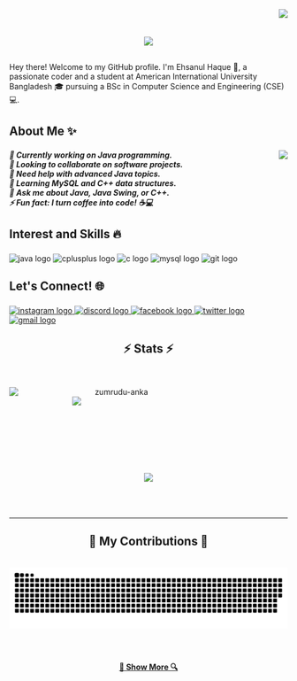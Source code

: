 <img align="right" src="https://komarev.com/ghpvc/?username=ehsanulHaqueSiam&style=flat-square">

<h1 align="center">
  <a href="https://git.io/typing-svg">
    <img src="https://readme-typing-svg.herokuapp.com/?lines=Hey+👋;What's+poppin'!?;+Myself+Ehsanul+Haque!;&center=true&size=30">
  </a>
</h1>


###

<p align="left">Hey there! Welcome to my GitHub profile. I'm Ehsanul Haque 👋, a passionate coder and a student at American International University Bangladesh 🎓 pursuing a BSc in Computer Science and Engineering (CSE) 💻.</p>

###

<h2 align="left">About Me ✨</h3>

###

<img align="right" height="200" src="https://i.imgflip.com/7m4wl6.gif"  />

###

<h5 align="left">🔭 Currently working on Java programming.<br>👯 Looking to collaborate on software projects.<br>🤝 Need help with advanced Java topics.<br>🌱 Learning MySQL and C++ data structures.<br>💬 Ask me about Java, Java Swing, or C++.<br>⚡ Fun fact: I turn coffee into code! ☕💻</h5>

###

<h2 align="left">Interest and Skills 🔥</h4>

###

<div align="left">
  <img src="https://cdn.jsdelivr.net/gh/devicons/devicon/icons/java/java-original.svg" height="30" width="42" alt="java logo"  />
  <img src="https://cdn.jsdelivr.net/gh/devicons/devicon/icons/cplusplus/cplusplus-original.svg" height="30" width="42" alt="cplusplus logo"  />
  <img src="https://cdn.jsdelivr.net/gh/devicons/devicon/icons/c/c-original.svg" height="30" width="42" alt="c logo"  />
  <img src="https://cdn.jsdelivr.net/gh/devicons/devicon/icons/mysql/mysql-original.svg" height="30" width="42" alt="mysql logo"  />
  <img src="https://cdn.jsdelivr.net/gh/devicons/devicon/icons/git/git-original.svg" height="30" width="42" alt="git logo"  />
</div>

###

<h2 align="left">Let's Connect! 🌐</h4>

###

<div align="left">
<!--   <a href="https://www.linkedin.com/in/ehsanulhaquesiam/" target="_blank">
    <img src="https://img.shields.io/static/v1?message=LinkedIn&logo=linkedin&label=&color=0077B5&logoColor=white&labelColor=&style=for-the-badge" height="35" alt="linkedin logo"  />
  </a> -->
  <a href="https://www.instagram.com/siam_2111/" target="_blank">
    <img src="https://img.shields.io/static/v1?message=Instagram&logo=instagram&label=&color=E4405F&logoColor=white&labelColor=&style=for-the-badge" height="35" alt="instagram logo"  />
  </a>
  <a href="https://discordapp.com/users/193079655811514369" target="_blank">
    <img src="https://img.shields.io/static/v1?message=Discord&logo=discord&label=&color=7289DA&logoColor=white&labelColor=&style=for-the-badge" height="35" alt="discord logo"  />
  </a>
  <a href="https://www.facebook.com/ehsanul.haque.siam" target="_blank">
    <img src="https://img.shields.io/static/v1?message=Facebook&logo=facebook&label=&color=1877F2&logoColor=white&labelColor=&style=for-the-badge" height="35" alt="facebook logo"  />
  </a>
  <a href="https://twitter.com/mdehaquesiam" target="_blank">
    <img src="https://img.shields.io/static/v1?message=Twitter&logo=twitter&label=&color=1DA1F2&logoColor=white&labelColor=&style=for-the-badge" height="35" alt="twitter logo"  />
  </a>
  <a href="ehsanul.siamdev@gmail.com" target="_blank">
    <img src="https://img.shields.io/static/v1?message=Gmail&logo=gmail&label=&color=D14836&logoColor=white&labelColor=&style=for-the-badge" height="35" alt="gmail logo"  />
  </a>
</div>

###

<h2 align="center">⚡ Stats ⚡</h2>
<br>
<p align=center>
  <div align=center>
    <a href="https://github.com/denvercoder1/github-readme-streak-stats" title="Go to Source">
      <img align="left" width=390 src="https://github-stats-alpha.vercel.app/api?username=EhsanulHaqueSiam&cc=282a36&tc=edede7&ic=ff6e96&bc=dddbdb" alt="zumrudu-anka" />
    </a>
    <a href="https://github.com/anuraghazra/github-readme-stats" title="Go to Source">
      <img align="right" width=390 src="https://github-readme-stats.vercel.app/api/top-langs?username=EhsanulHaqueSiam&locale=en&hide_title=false&layout=compact&card_width=320&langs_count=5&theme=dracula&hide_border=false&order=2" />
    </a>
  </div>
  <br><br><br><br><br><br><br><br><br>
  <div align=center>
    <a href="https://github.com/anuraghazra/github-readme-stats">
      <img width=325 align="center" src="https://streak-stats.demolab.com?user=EhsanulHaqueSiam&locale=en&mode=daily&theme=dracula&hide_border=false&border_radius=5&order=3" />
    </a>
  </div>
  <br>
  <br>
  <br>
</p>

<hr>

###

<div align="center">
  <h2>🚀 My Contributions 🚀</h2>
  <br>

<picture>
  <source media="(prefers-color-scheme: dark)" srcset="https://raw.githubusercontent.com/EhsanulHaqueSiam/EhsanulHaqueSiam/output/github-contribution-grid-snake-dark.svg" />
  <source media="(prefers-color-scheme: light)" srcset="https://raw.githubusercontent.com/EhsanulHaqueSiam/EhsanulHaqueSiam/output/github-contribution-grid-snake.svg" />
  <img alt="github-snake" src="https://raw.githubusercontent.com/EhsanulHaqueSiam/EhsanulHaqueSiam/output/github-contribution-grid-snake.svg" />
</picture>

  <br>
  <br>
  <br>
</div>

###

<h4 align="center">
  <a href="https://github.com/EhsanulHaqueSiam?tab=repositories" title="Show Repositories">🔎 Show More 🔍</a>
</h4>

###
